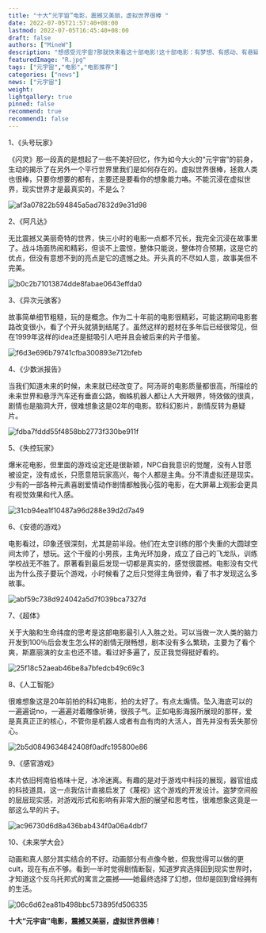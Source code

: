 ```yaml
---
title: "十大“元宇宙”电影，震撼又美丽，虚拟世界很棒 "
date: 2022-07-05T21:57:40+08:00
lastmod: 2022-07-05T16:45:40+08:00
draft: false
authors: ["MineW"]
description: "想感受元宇宙?那就快来看这十部电影!这十部电影：有梦想、有感动、有悬疑、有温情，保证看完你又过瘾又有收获，带领大家进入科幻世界。"
featuredImage: "R.jpg"
tags: ["元宇宙","电影","电影推荐"]
categories: ["news"]
news: ["元宇宙"]
weight: 
lightgallery: true
pinned: false
recommend: true
recommend1: false
---
```




1、《头号玩家》

《闪灵》那一段真的是想起了一些不美好回忆，作为如今大火的“元宇宙”的前身，生动的揭示了在另外一个平行世界里我们是如何存在的。虚拟世界很棒，拯救人类也很棒，只要你想要的都有，主要还是要看你的想象能力咯。不能沉浸在虚拟世界，现实世界才是最真实的，不是么？

![af3a07822b594845a5ad7832d9e31d98](af3a07822b594845a5ad7832d9e31d98.jpeg)

2、《阿凡达》

无比震撼又美丽奇特的世界，快三小时的电影一点都不冗长，我完全沉浸在故事里了。战斗场面热闹和精彩，但谈不上震惊，整体只能说，整体符合预期，这是它的优点，但没有意想不到的亮点是它的遗憾之处。开头真的不尽如人意，故事美但不完美。

![b0c2b71013874dde8fabae0643effda0](b0c2b71013874dde8fabae0643effda0.jpeg)

3、《异次元骇客》

故事简单细节粗糙，玩的是概念。作为二十年前的电影很精彩，可能这期间电影套路改变很小，看了个开头就猜到结尾了。虽然这样的题材在多年后已经很常见，但在1999年这样的idea还是挺吸引人吧并且会被后来的片子借鉴。

![f6d3e696b79741cfba300893e712bfeb](f6d3e696b79741cfba300893e712bfeb.jpeg)

4、《少数派报告》

当我们知道未来的时候，未来就已经改变了。阿汤哥的电影质量都很高，所描绘的未来世界和悬浮汽车还有垂直公路，蜘蛛机器人都让人大开眼界，特效做的很真，剧情也是脑洞大开，很难想象这是02年的电影。软科幻影片，剧情反转为悬疑片。

![fdba7fddd55f4858bb2773f330be911f](fdba7fddd55f4858bb2773f330be911f.jpeg)

5、《失控玩家》

爆米花电影，但里面的游戏设定还是很新颖，NPC自我意识的觉醒，没有人甘愿被设定，没有成长，只愿意陪玩家高兴，每个人都是主角。分不清虚拟还是现实。少有的一部各种元素喜剧爱情动作剧情都触我心弦的电影，在大屏幕上观影会更具有视觉效果和代入感。

![31cb94ea1f10487a96d288e39d2d7a49](31cb94ea1f10487a96d288e39d2d7a49.jpeg)

6、《安德的游戏》

电影看过，印象还很深刻，尤其是前半段。他们在太空训练的那个失重的大圆球空间太帅了，想玩。这个干瘦的小男孩，主角光环加身，成立了自己的飞龙队，训练学校战无不胜了。原著看到最后发现一切都是真实的，感觉很震撼。电影没有交代出为什么孩子要玩个游戏，小时候看了之后只觉得主角很帅，看了书才发现这么多故事。

![abf59c738d924042a5d7f039bca7327d](abf59c738d924042a5d7f039bca7327d.jpeg)

7、《超体》

关于大脑和生命纬度的思考是这部电影最引人入胜之处。可以当做一次人类的脑力开发到100％后会发生怎么样的剧情无限畅想，剧本没有多么繁琐，主要为了看个爽，斯嘉丽演的女主也还不错。看过好多遍了，反正我觉得挺好看的。

![25f18c52aeab46be8a7bfedcb49c69c3](25f18c52aeab46be8a7bfedcb49c69c3.jpeg)

8、《人工智能》

很难想象这是20年前拍的科幻电影，拍的太好了。有点太煽情。坠入海底可以的一遍遍说no，一遍遍对着雕像祈祷，很孩子气。正如电影海报所展现的那样，爱是真真正正的核心，不管你是机器人或者有血有肉的大活人，首先并没有丢失那份心。

![2b5d0849634842408f0adfc195800e86](2b5d0849634842408f0adfc195800e86.jpeg)

9、《感官游戏》

本片依旧柯南伯格味十足，冰冷迷离。有趣的是对于游戏中科技的展现，器官组成的科技道具，这一点我估计直接启发了《蔑视》这个游戏的开发设计。盗梦空间般的层层现实感，对游戏形式和影响有非常大胆的展望和思考性，很难想象这竟是一部这么早的片子。

![ac96730d6d8a436bab434f0a06a4dbf7](ac96730d6d8a436bab434f0a06a4dbf7.jpeg)

10、《未来学大会》

动画和真人部分其实结合的不好。动画部分有点像今敏，但我觉得可以做的更cult，现在有点不够。看到一半时觉得剧情断裂，知道罗宾选择回到现实世界时，才知道这个反乌托邦式的寓言之震撼——她最终选择了幻想，但却是回到曾经拥有的生活。

![06c6d62ea81b498bbc573895fd506335](06c6d62ea81b498bbc573895fd506335.jpeg)

**十大“元宇宙”电影，震撼又美丽，虚拟世界很棒！**